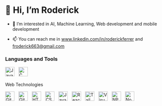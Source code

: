 <h1>👋 Hi, I’m Roderick</h1>

- 👀 I’m interested in AI, Machine Learning, Web development and mobile development  

- 📫 You can reach me in www.linkedin.com/in/roderickferrer and froderick663@gmail.com

### Languages and Tools


<div>
<img align="left" alt="Java" width="30px" style="padding-right:10px;" src="https://cdn.jsdelivr.net/gh/devicons/devicon/icons/java/java-original.svg"/>
<img align="left" alt="C" width="30px" style="padding-right:10px;" src="https://cdn.jsdelivr.net/npm/devicon@2.15.1/icons/c/c-original.svg" />
</div>

<br/>
<br/>

<div>
<p>Web Technologies</p>
<img align="left" alt="Git" width="30px" style="padding-right:10px;" src="https://cdn.jsdelivr.net/gh/devicons/devicon/icons/git/git-original.svg" />
<img align="left" alt="GitHub" width="30px" style="padding-right:10px;" src="https://cdn.jsdelivr.net/gh/devicons/devicon/icons/github/github-original.svg" />
<img align="left" alt="HTML" width="30px" style="padding-right:10px;" src="https://cdn.jsdelivr.net/gh/devicons/devicon/icons/html5/html5-plain.svg" />
<img align="left" alt="CSS" width="30px" style="padding-right:10px;" src="https://cdn.jsdelivr.net/gh/devicons/devicon/icons/css3/css3-plain.svg" />
<img align="left" alt="JavaScript" width="30px" style="padding-right:10px;" src="https://cdn.jsdelivr.net/gh/devicons/devicon/icons/javascript/javascript-plain.svg" />
<img align="left" alt="React" width="30px" style="padding-right:10px;" src="https://cdn.jsdelivr.net/gh/devicons/devicon/icons/react/react-original.svg" />
<img align="left" alt="Tailwindcss" width="30px" style="padding-right:10px;" src="https://cdn.jsdelivr.net/npm/devicon@2.15.1/icons/tailwindcss/tailwindcss-plain.svg" />
<img align="left" alt="VisualCode" width="30px" style="padding-right:10px;" src="https://cdn.jsdelivr.net/npm/devicon@2.15.1/icons/vscode/vscode-original.svg" />
<img align="left" alt="NPM" width="30px" style="padding-right:10px;" src="https://cdn.jsdelivr.net/npm/devicon@2.15.1/icons/npm/npm-original-wordmark.svg" />
<img align="left" alt="Nodejs" width="30px" style="padding-right:10px;" src="https://cdn.jsdelivr.net/npm/devicon@2.15.1/icons/nodejs/nodejs-original.svg" />
</div>
<br/>

#

<!--### Simple Project

<a href="https://derekferrer.github.io/newlandingpage/">newlandingpage</a> |
<a href="https://derekferrer.github.io/result-summary/">result-summary</a> |
<a href="https://derekferrer.github.io/product-preview-card-component-main/">product-preview-card-component-main</a>-->

